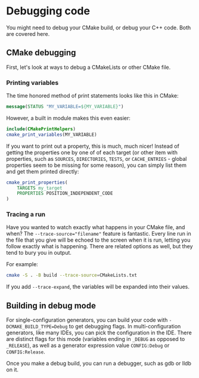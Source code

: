 # Debugging code

You might need to debug your CMake build, or debug your C++ code. Both are covered here.

## CMake debugging

First, let's look at ways to debug a CMakeLists or other CMake file.

### Printing variables

The time honored method of print statements looks like this in CMake:

```cmake
message(STATUS "MY_VARIABLE=${MY_VARIABLE}")
```

However, a built in module makes this even easier:

```cmake
include(CMakePrintHelpers)
cmake_print_variables(MY_VARIABLE)
```

If you want to print out a property, this is much, much nicer! Instead of getting the properties one by one of of each target (or other item with properties, such as `SOURCES`, `DIRECTORIES`, `TESTS`, or `CACHE_ENTRIES` - global properties seem to be missing for some reason), you can simply list them and get them printed directly:

```cmake
cmake_print_properties(
    TARGETS my_target
    PROPERTIES POSITION_INDEPENDENT_CODE
)
```


### Tracing a run

Have you wanted to watch exactly what happens in your CMake file, and when? The `--trace-source="filename"` feature is fantastic. Every line run in the file that you give will be echoed to the screen when it is run, letting you follow exactly what is happening. There are related options as well, but they tend to bury you in output.

For example:

```bash
cmake -S . -B build --trace-source=CMakeLists.txt
```

If you add `--trace-expand`, the variables will be expanded into their values.


## Building in debug mode

For single-configuration generators, you can build your code with `-DCMAKE_BUILD_TYPE=Debug` to get debugging flags. In multi-configuration generators, like many IDEs, you can pick the configuration in the IDE. There are distinct flags for this mode (variables ending in `_DEBUG` as opposed to `_RELEASE`), as well as a generator expression value `CONFIG:Debug` or `CONFIG:Release`.

Once you make a debug build, you can run a debugger, such as gdb or lldb on it.

